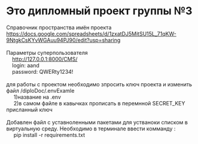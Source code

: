 # Это дипломный проект группы №3 

Справочник пространства имён проекта<br>
https://docs.google.com/spreadsheets/d/1zxatDJ5MitSU15L_71qKW-9NtgkCsKYvWGAuu94PJ90/edit?usp=sharing<br><br>
Параметры суперпользователя <br>
&nbsp;&nbsp;&nbsp;&nbsp;http://127.0.0.1:8000/CMS/<br>
&nbsp;&nbsp;&nbsp;&nbsp;login: aand<br>
&nbsp;&nbsp;&nbsp;&nbsp;password: QWERty1234!<br>
<br>
для работы с проектом необходимо зпросить ключ проекта и изменить файл /diploDoc/.envExamle <br>
&nbsp;&nbsp;&nbsp;&nbsp;      1)название на .env<br>
&nbsp;&nbsp;&nbsp;&nbsp;      2)в самом файле в кавычках прописать в перемнной SECRET_KEY присланный ключ <br>
<br>
Добавлен файл с уставноленными пакетами для устваноки списком в виртуальную среду. Необходимо в терминале ввести комманду : <br>&nbsp;&nbsp;&nbsp;&nbsp;  pip install -r requirements.txt<br>
